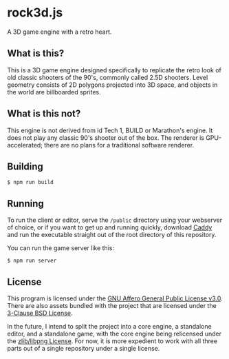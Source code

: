 rock3d.js
=========
A 3D game engine with a retro heart.

What is this?
-------------
This is a 3D game engine designed specifically to replicate the retro look of old classic shooters of the 90's, commonly called 2.5D shooters.  Level geometry consists of 2D polygons projected into 3D space, and objects in the world are billboarded sprites.

What is this not?
-----------------
This engine is not derived from id Tech 1, BUILD or Marathon's engine.  It does not play any classic 90's shooter out of the box.  The renderer is GPU-accelerated; there are no plans for a traditional software renderer.

Building
--------
```
$ npm run build
```

Running
-------
To run the client or editor, serve the `/public` directory using your webserver of choice, or if you want to get up and running quickly, download [Caddy][1] and run the executable straight out of the root directory of this repository.

[1]: https://caddyserver.com/

You can run the game server like this:

```
$ npm run server
```

License
-------
This program is licensed under the [GNU Affero General Public License v3.0][2].  There are also assets bundled with the project that are licensed under the [3-Clause BSD License][3].

In the future, I intend to split the project into a core engine, a standalone editor, and a standalone game, with the core engine being relicensed under the [zlib/libpng License][4].  For now, it is more expedient to work with all three parts out of a single repository under a single license.

[2]: https://www.gnu.org/licenses/agpl-3.0.en.html
[3]: https://opensource.org/licenses/BSD-3-Clause
[4]: https://opensource.org/licenses/zlib
